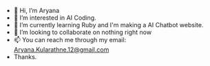 - 👋 Hi, I’m Aryana
- 👀 I’m interested in AI Coding.
- 🌱 I’m currently learning Ruby and I'm making a AI Chatbot website.
- 💞️ I’m looking to collaborate on nothing right now
- 📫 You can reach me through my email: Aryana.Kularathne.12@gmail.com
- Thanks.

<!---
KITTYHacker12/KITTYHacker12 is a ✨ special ✨ repository because its `README.md` (this file) appears on your GitHub profile.
You can click the Preview link to take a look at your changes.
--->
